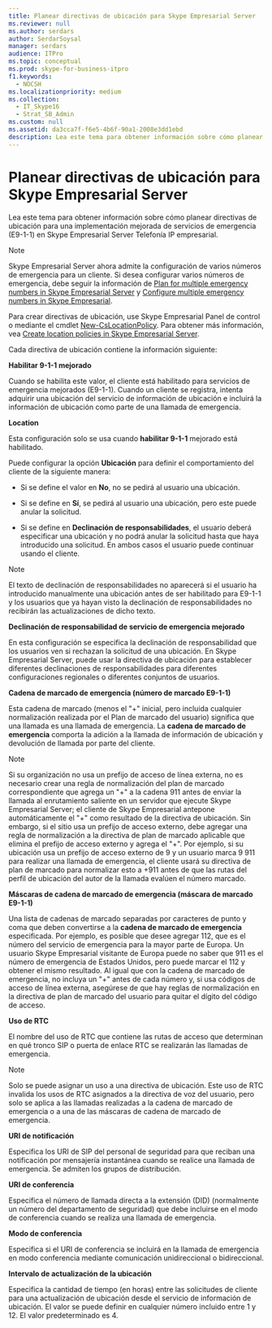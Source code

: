 ```yaml
---
title: Planear directivas de ubicación para Skype Empresarial Server
ms.reviewer: null
ms.author: serdars
author: SerdarSoysal
manager: serdars
audience: ITPro
ms.topic: conceptual
ms.prod: skype-for-business-itpro
f1.keywords:
  - NOCSH
ms.localizationpriority: medium
ms.collection:
  - IT_Skype16
  - Strat_SB_Admin
ms.custom: null
ms.assetid: da3cca7f-f6e5-4b6f-90a1-2008e3dd1ebd
description: Lea este tema para obtener información sobre cómo planear directivas de ubicación para una implementación mejorada de servicios de emergencia (E9-1-1) en Skype Empresarial Server Telefonía IP empresarial.
---
```


# <a name="plan-location-policies-for-skype-for-business-server"></a>Planear directivas de ubicación para Skype Empresarial Server
 
Lea este tema para obtener información sobre cómo planear directivas de ubicación para una implementación mejorada de servicios de emergencia (E9-1-1) en Skype Empresarial Server Telefonía IP empresarial. 
  
> [!NOTE]
> Skype Empresarial Server ahora admite la configuración de varios números de emergencia para un cliente. Si desea configurar varios números de emergencia, debe seguir la información de [Plan for multiple emergency numbers in Skype Empresarial Server](multiple-emergency-numbers.md) y [Configure multiple emergency numbers in Skype Empresarial](../../deploy/deploy-enterprise-voice/configure-multiple-emergency-numbers.md). 
  
Para crear directivas de ubicación, use Skype Empresarial Panel de control o mediante el cmdlet [New-CsLocationPolicy](/powershell/module/skype/new-cslocationpolicy?view=skype-ps). Para obtener más información, vea [Create location policies in Skype Empresarial Server](../../deploy/deploy-enterprise-voice/create-location-policies.md).
  
Cada directiva de ubicación contiene la información siguiente:
  
 **Habilitar 9-1-1 mejorado**
  
Cuando se habilita este valor, el cliente está habilitado para servicios de emergencia mejorados (E9-1-1). Cuando un cliente se registra, intenta adquirir una ubicación del servicio de información de ubicación e incluirá la información de ubicación como parte de una llamada de emergencia.
  
 **Location**
  
Esta configuración solo se usa cuando **habilitar 9-1-1** mejorado está habilitado.
  
Puede configurar la opción **Ubicación** para definir el comportamiento del cliente de la siguiente manera:
  
- Si se define el valor en **No**, no se pedirá al usuario una ubicación.
    
- Si se define en **Sí**, se pedirá al usuario una ubicación, pero este puede anular la solicitud.
    
- Si se define en **Declinación de responsabilidades**, el usuario deberá especificar una ubicación y no podrá anular la solicitud hasta que haya introducido una solicitud. En ambos casos el usuario puede continuar usando el cliente.
    
> [!NOTE]
> El texto de declinación de responsabilidades no aparecerá si el usuario ha introducido manualmente una ubicación antes de ser habilitado para E9-1-1 y los usuarios que ya hayan visto la declinación de responsabilidades no recibirán las actualizaciones de dicho texto. 
  
 **Declinación de responsabilidad de servicio de emergencia mejorado**
  
En esta configuración se especifica la declinación de responsabilidad que los usuarios ven si rechazan la solicitud de una ubicación. En Skype Empresarial Server, puede usar la directiva de ubicación para establecer diferentes declinaciones de responsabilidades para diferentes configuraciones regionales o diferentes conjuntos de usuarios.
  
 **Cadena de marcado de emergencia (número de marcado E9-1-1)**
  
Esta cadena de marcado (menos el "+" inicial, pero incluida cualquier normalización realizada por el Plan de marcado del usuario) significa que una llamada es una llamada de emergencia. La **cadena de marcado de emergencia** comporta la adición a la llamada de información de ubicación y devolución de llamada por parte del cliente.
  
> [!NOTE]
> Si su organización no usa un prefijo de acceso de línea externa, no es necesario crear una regla de normalización del plan de marcado correspondiente que agrega un "+" a la cadena 911 antes de enviar la llamada al enrutamiento saliente en un servidor que ejecute Skype Empresarial Server; el cliente de Skype Empresarial antepone automáticamente el "+" como resultado de la directiva de ubicación. Sin embargo, si el sitio usa un prefijo de acceso externo, debe agregar una regla de normalización a la directiva de plan de marcado aplicable que elimina el prefijo de acceso externo y agrega el "+". Por ejemplo, si su ubicación usa un prefijo de acceso externo de 9 y un usuario marca 9 911 para realizar una llamada de emergencia, el cliente usará su directiva de plan de marcado para normalizar esto a +911 antes de que las rutas del perfil de ubicación del autor de la llamada evalúen el número marcado. 
  
 **Máscaras de cadena de marcado de emergencia (máscara de marcado E9-1-1)**
  
Una lista de cadenas de marcado separadas por caracteres de punto y coma que deben convertirse a la **cadena de marcado de emergencia** especificada. Por ejemplo, es posible que desee agregar 112, que es el número del servicio de emergencia para la mayor parte de Europa. Un usuario Skype Empresarial visitante de Europa puede no saber que 911 es el número de emergencia de Estados Unidos, pero puede marcar el 112 y obtener el mismo resultado. Al igual que con la cadena de marcado de emergencia, no incluya un "+" antes de cada número y, si usa códigos de acceso de línea externa, asegúrese de que hay reglas de normalización en la directiva de plan de marcado del usuario para quitar el dígito del código de acceso.
  
 **Uso de RTC**
  
El nombre del uso de RTC que contiene las rutas de acceso que determinan en qué tronco SIP o puerta de enlace RTC se realizarán las llamadas de emergencia.
  
> [!NOTE]
> Solo se puede asignar un uso a una directiva de ubicación. Este uso de RTC invalida los usos de RTC asignados a la directiva de voz del usuario, pero solo se aplica a las llamadas realizadas a la cadena de marcado de emergencia o a una de las máscaras de cadena de marcado de emergencia. 
  
 **URI de notificación**
  
Especifica los URI de SIP del personal de seguridad para que reciban una notificación por mensajería instantánea cuando se realice una llamada de emergencia. Se admiten los grupos de distribución.
  
 **URI de conferencia**
  
Especifica el número de llamada directa a la extensión (DID) (normalmente un número del departamento de seguridad) que debe incluirse en el modo de conferencia cuando se realiza una llamada de emergencia. 
  
 **Modo de conferencia**
  
Especifica si el URI de conferencia se incluirá en la llamada de emergencia en modo conferencia mediante comunicación unidireccional o bidireccional. 
  
 **Intervalo de actualización de la ubicación**
  
Especifica la cantidad de tiempo (en horas) entre las solicitudes de cliente para una actualización de ubicación desde el servicio de información de ubicación. El valor se puede definir en cualquier número incluido entre 1 y 12. El valor predeterminado es 4.
